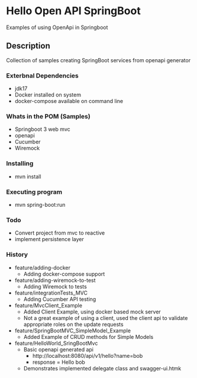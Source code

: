 # Hello Open API SpringBoot 

Examples of using OpenApi in Springboot

## Description
Collection of samples creating SpringBoot services from openapi generator

### Exterbnal Dependencies
* jdk17
* Docker installed on system
* docker-compose available on command line

### Whats in the POM (Samples)
* Springboot 3 web mvc
* openapi
* Cucumber
* Wiremock

### Installing
* mvn install

### Executing program
* mvn spring-boot:run

### Todo
* Convert project from mvc to reactive
* implement persistence layer

### History
* feature/adding-docker
  * Adding docker-compose support
 * feature/adding-wiremock-to-test
   * Adding Wiremock to tests
* feature/integrationTests_MVC
  * Adding Cucumber API testing
* feature/MvcClient_Example
  * Added Client Example, using docker based mock server
  * Not a great example of using a client, used the client api to validate appropriate roles on the update requests
* feature/SpringBootMVC_SimpleModel_Example
  * Added Example of CRUD methods for Simple Models
* feature/HelloWorld_SringBootMvc
  * Basic openapi generated api
    * http://localhost:8080/api/v1/hello?name=bob
    * response = Hello bob
  * Demonstrates implemented delegate class and swagger-ui.htmk
